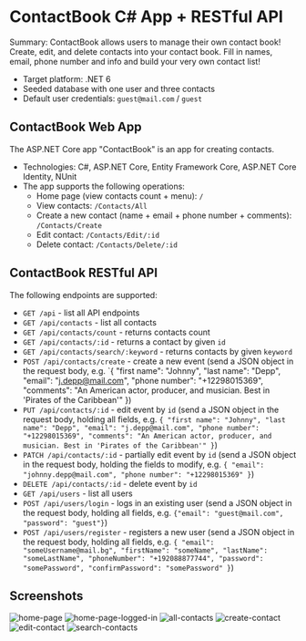 # ContactBook C# App + RESTful API

Summary: ContactBook allows users to manage their own contact book! Create, edit, and delete contacts into your contact book. Fill in names, email, phone number and info and build your very own contact list!

- Target platform: .NET 6
- Seeded database with one user and three contacts
- Default user credentials: `guest@mail.com` / `guest`

## ContactBook Web App

The ASP.NET Core app "ContactBook" is an app for creating contacts.

- Technologies: C#, ASP.NET Core, Entity Framework Core, ASP.NET Core Identity, NUnit
- The app supports the following operations:
  - Home page (view contacts count + menu): `/`
  - View contacts: `/Contacts/All`
  - Create a new contact (name + email + phone number + comments): `/Contacts/Create`
  - Edit contact: `/Contacts/Edit/:id`
  - Delete contact: `/Contacts/Delete/:id`

## ContactBook RESTful API

The following endpoints are supported:

- `GET /api` - list all API endpoints
- `GET /api/contacts` - list all contacts
- `GET /api/contacts/count` - returns contacts count
- `GET /api/contacts/:id` - returns a contact by given `id`
- `GET /api/contacts/search/:keyword` - returns contacts by given `keyword`
- `POST /api/contacts/create` - create a new event (send a JSON object in the request body, e.g. `{ "first name": "Johnny", "last name": "Depp", "email": "j.depp@mail.com", "phone number": "+12298015369", "comments": "An American actor, producer, and musician. Best in 'Pirates of the Caribbean'" })
- `PUT /api/contacts/:id` - edit event by `id` (send a JSON object in the request body, holding all fields, e.g. `{ "first name": "Johnny", "last name": "Depp", "email": "j.depp@mail.com", "phone number": "+12298015369", "comments": "An American actor, producer, and musician. Best in 'Pirates of the Caribbean'" }`)
- `PATCH /api/contacts/:id` - partially edit event by `id` (send a JSON object in the request body, holding the fields to modify, e.g. `{ "email": "johnny.depp@mail.com", "phone number": "+12298015369" }`)
- `DELETE /api/contacts/:id` - delete event by `id`
- `GET /api/users` - list all users
- `POST /api/users/login` - logs in an existing user (send a JSON object in the request body, holding all fields, e.g. `{"email": "guest@mail.com", "password": "guest"}`)
- `POST /api/users/register` - registers a new user (send a JSON object in the request body, holding all fields, e.g. `{ "email": "someUsername@mail.bg", "firstName": "someName", "lastName": "someLastName", "phoneNumber": "+192088877744", "password": "somePassword", "confirmPassword": "somePassword" }`)

## Screenshots

![home-page](https://user-images.githubusercontent.com/72888249/207355016-1054a001-e68f-4536-93b5-13ebd68c35e3.png)
![home-page-logged-in](https://user-images.githubusercontent.com/72888249/207356520-32f2bae3-4c02-4445-b6c1-83f66f3a211a.png)
![all-contacts](https://user-images.githubusercontent.com/72888249/207357086-fca28bea-e434-4896-9716-40bb5514889b.png)
![create-contact](https://user-images.githubusercontent.com/72888249/207357475-54646dba-2be6-4d76-81b8-3e05043a1e61.png)
![edit-contact](https://user-images.githubusercontent.com/72888249/207357743-bfa34884-fadf-4794-9fcf-076e7b24baeb.png)
![search-contacts](https://user-images.githubusercontent.com/72888249/207357570-039509a1-ea86-4e79-9e2c-9b5aabae440a.png)
